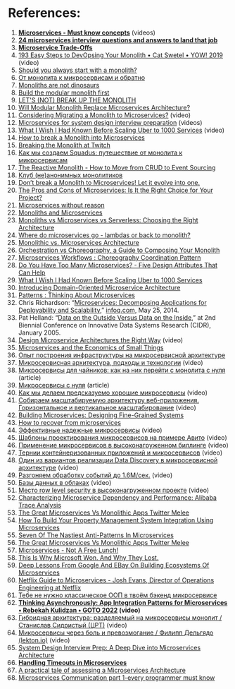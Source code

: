 

# References:

1. **[Microservices - Must know concepts](https://www.youtube.com/playlist?list=PLTCrU9sGyburHcVKRuw2yXt7V7HEa6ZYY)** (videos)
2. **[24 microservices interview questions and answers to land that job](https://grokkingtechinterview.com/24-microservices-interview-questions-and-answers-to-land-that-job-4ae81ef34083)**
3. **[Microservice Trade-Offs](https://martinfowler.com/articles/microservice-trade-offs.html)**
4. [193 Easy Steps to DevOpsing Your Monolith • Cat Swetel • YOW! 2019](https://www.youtube.com/watch?v=0YOHHTjBOgQ&list=PLEx5khR4g7PLD2Bp3KZPxNAuKaHgaIiFx&index=20) (video)
5. [Should you always start with a monolith?](https://buttercms.com/books/microservices-for-startups/should-you-always-start-with-a-monolith/)
6. [От монолита к микросервисам и обратно](https://apolomodov.medium.com/fuck-up-nights-from-monolith-to-microservices-and-back-again-4cbcbdcd70a6)
7. [Monoliths are not dinosaurs](https://www.allthingsdistributed.com/2023/05/monoliths-are-not-dinosaurs.html)
8. [Build the modular monolith first](https://www.fearofoblivion.com/build-a-modular-monolith-first)
9. [LET'S (NOT) BREAK UP THE MONOLITH](https://ufried.com/blog/break_up_the_monolith_1/)
10. [Will Modular Monolith Replace Microservices Architecture?](https://medium.com/att-israel/will-modular-monolith-replace-microservices-architecture-a8356674e2ea)
11. [Considering Migrating a Monolith to Microservices?](https://www.youtube.com/watch?v=r1a-kB9Y6bM) (video)
12. [Microservices for system design interview preparation](https://www.youtube.com/playlist?list=PLkQkbY7JNJuDqCFncFdTzGm6cRYCF-kZO) (videos)
13. [What I Wish I Had Known Before Scaling Uber to 1000 Services](https://www.youtube.com/watch?v=kb-m2fasdDY) (video)
14. [How to break a Monolith into Microservices](https://martinfowler.com/articles/break-monolith-into-microservices.html)
15. [Breaking the Monolith at Twitch](https://blog.twitch.tv/en/2022/03/30/breaking-the-monolith-at-twitch/)
16. [Как мы создаем Squadus: путешествие от монолита к микросервисам](https://habr.com/ru/companies/ncloudtech/articles/730142/)
17. [The Reactive Monolith - How to Move from CRUD to Event Sourcing](https://www.wix.engineering/post/the-reactive-monolith-how-to-move-from-crud-to-event-sourcing)
18. [Клуб (не)анонимных монолитиков](https://www.youtube.com/watch?v=PG1hVPe6pWM)
19. [Don’t break a Monolith to Microservices! Let it evolve into one.](https://levelup.gitconnected.com/dont-break-a-monolith-to-microservices-let-it-evolve-into-one-1cbef53a4482)
20. [The Pros and Cons of Microservices: Is It the Right Choice for Your Project?](https://medium.com/thedevproject/the-pros-and-cons-of-microservices-is-it-the-right-choice-for-your-project-aec355e2f85b)
21. [Microservices without reason](https://www.felixseemann.de/blog/microservices-without-reason/)
22. [Monoliths and Microservices](https://medium.com/@SkyscannerEng/monoliths-and-microservices-8c65708c3dbf)
23. [Monoliths vs Microservices vs Serverless: Choosing the Right Architecture](https://levelup.gitconnected.com/monoliths-vs-microservices-vs-serverless-choosing-the-right-architecture-141d4c13ee9f)
24. [Where do microservices go - lambdas or back to monolith?](https://www.youtube.com/watch?v=PboH8FFqq5c)
25. [Monolithic vs. Microservices Architecture](https://articles.microservices.com/monolithic-vs-microservices-architecture-5c4848858f59)
26. [Orchestration vs Choreography, a Guide to Composing Your Monolith](https://www.infoq.com/presentations/orchestration-choreography-microservices/)
27. [Microservices Workflows : Choreography Coordination Pattern](https://waswani.medium.com/microservices-workflows-choreography-coordination-pattern-8576b6241a19)
28. [Do You Have Too Many Microservices? - Five Design Attributes That Can Help](http://highscalability.com/blog/2018/4/5/do-you-have-too-many-microservices-five-design-attributes-th.html)
29. [What I Wish I Had Known Before Scaling Uber to 1000 Services](https://www.youtube.com/watch?v=kb-m2fasdDY)
30. [Introducing Domain-Oriented Microservice Architecture](https://www.uber.com/en-PL/blog/microservice-architecture/)
31. [Patterns : Thinking About Microservices](https://www.infoq.com/articles/microservices-design-ideals/?itm_source=infoq&itm_medium=popular_widget&itm_campaign=popular_content_list&itm_content=)
32. Chris Richardson: “[Microservices: Decomposing Applications for Deployability and Scalability](http://www.infoq.com/articles/microservices-intro),” [infoq.com](http://infoq.com), May 25, 2014.
33. Pat Helland: “[Data on the Outside Versus Data on the Inside](http://cidrdb.org/cidr2005/papers/P12.pdf),” at 2nd Biennial Conference on Innovative Data Systems Research (CIDR), January 2005.
34. [Design Microservice Architectures the Right Way](https://www.youtube.com/watch?v=j6ow-UemzBc) (video)
35. [Microservices and the Economics of Small Things](https://www.infoq.com/articles/microservices-economics-small-things/?topicPageSponsorship=62547418-6220-4c74-9be8-b11f14b85016&itm_source=articles_about_scalability&itm_medium=link&itm_campaign=scalability)
36. [Опыт построения инфраструктуры на микросервисной архитектуре](https://habr.com/ru/articles/441310/)
37. [Микросервисная архитектура, подходы и технологии](https://www.youtube.com/watch?v=FF-GZ7iipwc) (video)
38. [Микросервисы для чайников: как на них перейти с монолита с нуля](https://habr.com/ru/company/oleg-bunin/blog/649319/) (article)
39. [Микросервисы с нуля](https://www.youtube.com/watch?v=eI1QQUrFUZI&list=PLH-XmS0lSi_xQtVkWsUMSVUScK_3G_LUP&index=28) (article)
40. [Как мы делаем предсказуемо хорошие микросервисы](https://www.youtube.com/watch?v=qv-l1oxZFmM) (video)
41. [Собираем масштабируемую архитектуру веб-приложения. Горизонтальное и вертикальное масштабирование](https://www.youtube.com/watch?v=kclYmb47LTg) (video)
42. [Building Microservices: Designing Fine-Grained Systems](http://libgen.rs/book/index.php?md5=01C3ABC044D7BD3AAC5DAC4C9C95C545)
43. [How to recover from microservices](https://world.hey.com/dhh/how-to-recover-from-microservices-ce3803cc)
44. [Эффективные надежные микросервисы](https://www.youtube.com/watch?v=2dNtrCyhmXw&list=PLH-XmS0lSi_zTZrols83QSxI3Q96dSbBm&index=54) (video)
45. [Шаблоны проектирования микросервисов на примере Авито](https://www.youtube.com/watch?v=5_9x7czHJOM&list=PLH-XmS0lSi_zgalbXwsytGNdAlNYmmE5C&index=30) (video)
46. [Применение микросервисов в высоконагруженном биллинге](https://www.youtube.com/watch?v=TmyjDT8D9WA&list=PLH-XmS0lSi_yY4rQCIZyx5Np57zc77OyE&index=19) (video)
47. [Тернии контейнеризованных приложений и микросервисов](https://www.youtube.com/watch?v=jeEd8eiMwpY&list=PLH-XmS0lSi_wMtn1TsBc2_vv7tBDAf7Qg&index=4) (video)
48. [Один из вариантов реализации Data Discovery в микросервисной архитектуре](https://www.youtube.com/watch?v=yYp6Nqf-SME&list=PLH-XmS0lSi_wMtn1TsBc2_vv7tBDAf7Qg&index=5) (video)
49. [Разгоняем обработку событий до 1.6М/сек.](https://www.youtube.com/watch?v=5KQsNmRTQmg&list=PLH-XmS0lSi_wMtn1TsBc2_vv7tBDAf7Qg&index=8) (video)
50. [Базы данных в облаках](https://www.youtube.com/watch?v=xyMN1EA9p5Y&list=PLH-XmS0lSi_wRIh4RJjnTGMKaTiQoaGTc&index=33) (video)
51. [Место row level security в высоконагруженном проекте](https://www.youtube.com/watch?v=ubiZV0B1KtU&list=PLH-XmS0lSi_wRIh4RJjnTGMKaTiQoaGTc&index=122) (video)
52. [Characterizing Microservice Dependency and Performance: Alibaba Trace Analysis](https://muratbuffalo.blogspot.com/2023/03/characterizing-microservice-dependency.html?m=1)
53. [The Great Microservices Vs Monolithic Apps Twitter Melee](http://highscalability.com/blog/2014/7/28/the-great-microservices-vs-monolithic-apps-twitter-melee.html)
54. [How To Build Your Property Management System Integration Using Microservices](http://highscalability.com/blog/2016/2/10/how-to-build-your-property-management-system-integration-usi.html)
55. [Seven Of The Nastiest Anti-Patterns In Microservices](http://highscalability.com/blog/2015/8/3/seven-of-the-nastiest-anti-patterns-in-microservices.html)
56. [The Great Microservices Vs Monolithic Apps Twitter Melee](http://highscalability.com/blog/2014/7/28/the-great-microservices-vs-monolithic-apps-twitter-melee.html)
57. [Microservices - Not A Free Lunch!](http://highscalability.com/blog/2014/4/8/microservices-not-a-free-lunch.html)
58. [This Is Why Microsoft Won. And Why They Lost.](http://highscalability.com/blog/2014/4/21/this-is-why-microsoft-won-and-why-they-lost.html)
59. [Deep Lessons From Google And EBay On Building Ecosystems Of Microservices](http://highscalability.com/blog/2015/12/1/deep-lessons-from-google-and-ebay-on-building-ecosystems-of.html)
60. [Netflix Guide to Microservices - Josh Evans, Director of Operations Engineering at Netflix](https://www.youtube.com/watch?v=CZ3wIuvmHeM&t=2837s)
61. [Тебе не нужно классическое ООП в твоём бэкенд микросервисе](https://habr.com/ru/companies/domclick/articles/732876/)
62. **[Thinking Asynchronously: App Integration Patterns for Microservices • Rebekah Kulidzan • GOTO 2022](https://www.youtube.com/watch?v=_ugRNuE9xmA&list=PLEx5khR4g7PKxJBkaGmSDRywZ3aAZcwpK&index=6) (video)**
63. [Гибридная архитектура: разделяемый на микросервисы монолит / Станислав Сидристый (ЦРТ)](https://www.youtube.com/watch?v=S9Zj_iU_EtM) (video)
64. [Микросервисы через боль и превозмогание / Филипп Дельгядо (lekton.io)](https://www.youtube.com/watch?v=hXuyT6T3fNU) (video)
65. [System Design Interview Prep: A Deep Dive into Microservices Architecture](https://bootcamp.uxdesign.cc/system-design-interview-prep-a-deep-dive-into-microservices-architecture-4812a5fb924b)
66. [**Handling Timeouts in Microservices**](https://mittal26081999.medium.com/handling-timeouts-in-microservices-11fa4049cd2d)
67. [A practical tale of assessing a Microservices Architecture](https://www.youtube.com/watch?v=UAvn1rw_Lc4&list=PLcTa2e7_ENN_ZmTmGC_AFh1ArFgdEb5Z6&index=19)
68. [Microservices Communication part 1-every programmer must know](https://medium.com/javarevisited/microservices-communication-part-1-every-programmer-must-know-7c6607d2d563)